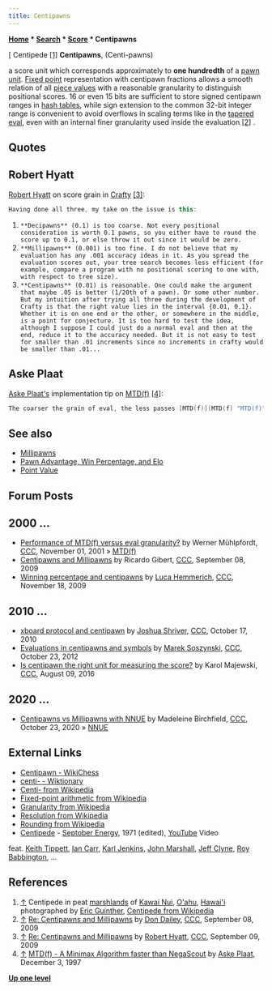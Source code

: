 ```yaml
---
title: Centipawns
---
```

**[Home](Home "Home") * [Search](Search "Search") * [Score](Score "Score") * Centipawns**

\[ Centipede <a id="cite-note-1" href="#cite-ref-1">[1]</a>
**Centipawns**, (Centi-pawns)

a score unit which corresponds approximately to **one hundredth** of a [pawn unit](Pawn_Advantage,_Win_Percentage,_and_Elo "Pawn Advantage, Win Percentage, and Elo"). [Fixed point](https://en.wikipedia.org/wiki/Fixed-point_arithmetic) representation with centipawn fractions allows a smooth relation of all [piece values](Point_Value "Point Value") with a reasonable granularity to distinguish positional scores. 16 or even 15 bits are sufficient to store signed centipawn ranges in [hash tables](Hash_Table "Hash Table"), while sign extension to the common 32-bit integer range is convenient to avoid overflows in scaling terms like in the [tapered eval](Tapered_Eval "Tapered Eval"), even with an internal finer granularity used inside the evaluation <a id="cite-note-2" href="#cite-ref-2">[2]</a> .

## Quotes

## Robert Hyatt

[Robert Hyatt](Robert_Hyatt "Robert Hyatt") on score grain in [Crafty](Crafty "Crafty") <a id="cite-note-3" href="#cite-ref-3">[3]</a>:

```C++
Having done all three, my take on the issue is this:

```

1. `**Decipawns** (0.1) is too coarse. Not every positional consideration is worth 0.1 pawns, so you either have to round the score up to 0.1, or else throw it out since it would be zero.`
1. `**Millipawns** (0.001) is too fine. I do not believe that my evaluation has any .001 accuracy ideas in it. As you spread the evaluation scores out, your tree search becomes less efficient (for example, compare a program with no positional scoring to one with, with respect to tree size).`
1. `**Centipawns** (0.01) is reasonable. One could make the argument that maybe .05 is better (1/20th of a pawn). Or some other number. But my intuition after trying all three during the development of Crafty is that the right value lies in the interval {0.01, 0.1}. Whether it is on one end or the other, or somewhere in the middle, is a point for conjecture. It is too hard to test the idea, although I suppose I could just do a normal eval and then at the end, reduce it to the accuracy needed. But it is not easy to test for smaller than .01 increments since no increments in crafty would be smaller than .01...`

## Aske Plaat

[Aske Plaat's](Aske_Plaat "Aske Plaat") implementation tip on [MTD(f)](</MTD(f)> "MTD(f)") <a id="cite-note-4" href="#cite-ref-4">[4]</a>:

```C++
The coarser the grain of eval, the less passes [MTD(f)](MTD(f) "MTD(f)") has to make to converge to the minimax value. Some programs have a fine grained evaluation function, where positional knowledge can be worth as little as one hundredth of a pawn. Big score swings can become inefficient for these programs. It may help to dynamically increase the step size: instead of using the previous bound, one can, for example, add an extra few points in the search direction (for failing high, or searching upward, adding the bonus, and for failing low, or searching downward, subtracting the bonus) every two passes or so. ([Don Dailey](Don_Dailey "Don Dailey") found that a scheme like this works well in a version of [Cilkchess](Cilkchess "Cilkchess").) At the end, if you overshoot the minimax value, you have to make a small search in the opposite direction, using the previous search bound without an extra bonus, to make the final convergence. Also, it can be quite instructive to experiment with different evaluation function grain sizes. Sometimes coarse grain functions work better than fine grain, both for [NegaScout](NegaScout "NegaScout") and MTD(f). 

```

## See also

- [Millipawns](Millipawns "Millipawns")
- [Pawn Advantage, Win Percentage, and Elo](Pawn_Advantage,_Win_Percentage,_and_Elo "Pawn Advantage, Win Percentage, and Elo")
- [Point Value](Point_Value "Point Value")

## Forum Posts

## 2000 ...

- [Performance of MTD(f) versus eval granularity?](https://www.stmintz.com/ccc/index.php?id=195217) by Werner Mühlpfordt, [CCC](CCC "CCC"), November 01, 2001 » [MTD(f)](</MTD(f)> "MTD(f)")
- [Centipawns and Millipawns](http://www.talkchess.com/forum/viewtopic.php?t=29694) by Ricardo Gibert, [CCC](CCC "CCC"), September 08, 2009
- [Winning percentage and centipawns](http://www.talkchess.com/forum/viewtopic.php?t=30695) by [Luca Hemmerich](Luca_Hemmerich "Luca Hemmerich"), [CCC](CCC "CCC"), November 18, 2009

## 2010 ...

- [xboard protocol and centipawn](http://www.talkchess.com/forum/viewtopic.php?t=36389) by [Joshua Shriver](index.php?title=Joshua_Shriver&action=edit&redlink=1 "Joshua Shriver (page does not exist)"), [CCC](CCC "CCC"), October 17, 2010
- [Evaluations in centipawns and symbols](http://www.talkchess.com/forum/viewtopic.php?t=45692) by [Marek Soszynski](index.php?title=Marek_Soszynski&action=edit&redlink=1 "Marek Soszynski (page does not exist)"), [CCC](CCC "CCC"), October 23, 2012
- [Is centipawn the right unit for measuring the score?](http://www.talkchess.com/forum/viewtopic.php?t=61071) by Karol Majewski, [CCC](CCC "CCC"), August 09, 2016

## 2020 ...

- [Centipawns vs Millipawns with NNUE](http://www.talkchess.com/forum3/viewtopic.php?f=7&t=75501) by Madeleine Birchfield, [CCC](CCC "CCC"), October 23, 2020 » [NNUE](NNUE "NNUE")

## External Links

- [Centipawn - WikiChess](http://chess.wikia.com/wiki/Centipawn)
- [centi- - Wiktionary](http://en.wiktionary.org/wiki/centi-)
- [Centi- from Wikipedia](https://en.wikipedia.org/wiki/Centi-)
- [Fixed-point arithmetic from Wikipedia](https://en.wikipedia.org/wiki/Fixed-point_arithmetic)
- [Granularity from Wikipedia](https://en.wikipedia.org/wiki/Granularity)
- [Resolution from Wikipedia](https://en.wikipedia.org/wiki/Resolution)
- [Rounding from Wikipedia](https://en.wikipedia.org/wiki/Rounding)
- [Centipede](https://en.wikipedia.org/wiki/Centipede_%28band%29) - [Septober Energy](https://en.wikipedia.org/wiki/Septober_Energy), 1971 (edited), [YouTube](https://en.wikipedia.org/wiki/YouTube) Video

feat. [Keith Tippett](Category:Keith_Tippett "Category:Keith Tippett"), [Ian Carr](Category:Ian_Carr "Category:Ian Carr"), [Karl Jenkins](Category:Karl_Jenkins "Category:Karl Jenkins"), [John Marshall](Category:John_Marshall "Category:John Marshall"), [Jeff Clyne](Category:Jeff_Clyne "Category:Jeff Clyne"), [Roy Babbington](Category:Roy_Babbington "Category:Roy Babbington"), ...

## References

1. <a id="cite-ref-1" href="#cite-note-1">↑</a> Centipede in peat [marshlands](https://en.wikipedia.org/wiki/Wetland) of [Kawai Nui](https://en.wikipedia.org/wiki/Kawai_Nui_Marsh), [O'ahu](https://en.wikipedia.org/wiki/Oahu), [Hawai'i](https://en.wikipedia.org/wiki/Hawaii) photographed by [Eric Guinther](https://en.wikipedia.org/wiki/User:Marshman), [Centipede from Wikipedia](https://en.wikipedia.org/wiki/Centipede)
1. <a id="cite-ref-2" href="#cite-note-2">↑</a> [Re: Centipawns and Millipawns](http://www.talkchess.com/forum/viewtopic.php?t=29694&start=10) by [Don Dailey](Don_Dailey "Don Dailey"), [CCC](CCC "CCC"), September 08, 2009
1. <a id="cite-ref-3" href="#cite-note-3">↑</a> [Re: Centipawns and Millipawns](http://www.talkchess.com/forum/viewtopic.php?t=29694&start=14) by [Robert Hyatt](Robert_Hyatt "Robert Hyatt"), [CCC](CCC "CCC"), September 09, 2009
1. <a id="cite-ref-4" href="#cite-note-4">↑</a> [MTD(f) - A Minimax Algorithm faster than NegaScout](http://people.csail.mit.edu/plaat/mtdf.html) by [Aske Plaat](Aske_Plaat "Aske Plaat"), December 3, 1997

**[Up one level](Score "Score")**

